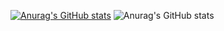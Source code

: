 [![Anurag's GitHub stats](https://github-readme-stats.vercel.app/api?username=npchitman)](https://github.com/anuraghazra/github-readme-stats)
![Anurag's GitHub stats](https://github-readme-stats.vercel.app/api?username=npchitman&hide=contribs,prs)
